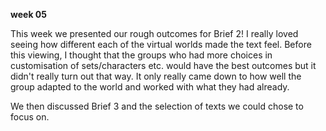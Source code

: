 **week 05**


This week we presented our rough outcomes for Brief 2! I really loved seeing how different each of the virtual worlds made the text feel. Before this viewing, I thought that the groups who had more choices in customisation of sets/characters etc. would have the best outcomes but it didn't really turn out that way. It only really came down to how well the group adapted to the world and worked with what they had already.

We then discussed Brief 3 and the selection of texts we could chose to focus on. 
